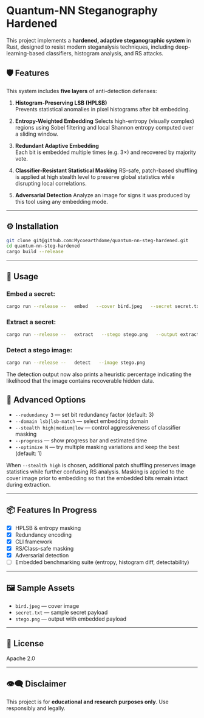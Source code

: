 # Quantum-NN Steganography Hardened

This project implements a **hardened, adaptive steganographic system** in Rust, designed to resist modern steganalysis techniques, including deep-learning-based classifiers, histogram analysis, and RS attacks.

## 🛡 Features

This system includes **five layers** of anti-detection defenses:

1. **Histogram-Preserving LSB (HPLSB)**  
   Prevents statistical anomalies in pixel histograms after bit embedding.

2. **Entropy-Weighted Embedding**
   Selects high-entropy (visually complex) regions using Sobel filtering and
   local Shannon entropy computed over a sliding window.

3. **Redundant Adaptive Embedding**  
   Each bit is embedded multiple times (e.g. 3×) and recovered by majority vote.

4. **Classifier-Resistant Statistical Masking**
   RS-safe, patch-based shuffling is applied at high stealth level to preserve global statistics while disrupting local correlations.
5. **Adversarial Detection**
   Analyze an image for signs it was produced by this tool using any embedding mode.

---

## ⚙ Installation

```bash
git clone git@github.com:Mycoearthdome/quantum-nn-steg-hardened.git
cd quantum-nn-steg-hardened
cargo build --release
```

---

## 🚀 Usage

### Embed a secret:

```bash
cargo run --release --   embed   --cover bird.jpeg   --secret secret.txt   --output stego.png   --password "your-passphrase"   --optimize 3
```

### Extract a secret:

```bash
cargo run --release --   extract   --stego stego.png   --output extracted_secret.txt   --password "your-passphrase"
```

### Detect a stego image:
```bash
cargo run --release --   detect   --image stego.png
```
The detection output now also prints a heuristic percentage indicating the
likelihood that the image contains recoverable hidden data.


## 🧠 Advanced Options

- `--redundancy 3` — set bit redundancy factor (default: 3)
- `--domain lsb|lsb-match` — select embedding domain
- `--stealth high|medium|low` — control aggressiveness of classifier masking
- `--progress` — show progress bar and estimated time
- `--optimize N` — try multiple masking variations and keep the best (default: 1)

When `--stealth high` is chosen, additional patch shuffling preserves image statistics while further confusing RS analysis.
Masking is applied to the cover image prior to embedding so that the embedded
bits remain intact during extraction.

---

## 📦 Features In Progress

- [x] HPLSB & entropy masking
- [x] Redundancy encoding
- [x] CLI framework
- [x] RS/Class-safe masking
- [x] Adversarial detection
- [ ] Embedded benchmarking suite (entropy, histogram diff, detectability)

---

## 🖼 Sample Assets

- `bird.jpeg` — cover image
- `secret.txt` — sample secret payload
- `stego.png` — output with embedded payload

---

## 📜 License

Apache 2.0

---

## 👁️‍🗨️ Disclaimer

This project is for **educational and research purposes only**. Use responsibly and legally.

